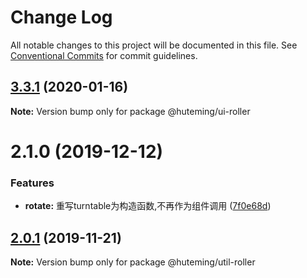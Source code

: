 # Change Log

All notable changes to this project will be documented in this file.
See [Conventional Commits](https://conventionalcommits.org) for commit guidelines.

## [3.3.1](https://github.com/huteming/huteming-ui/compare/v3.3.0...v3.3.1) (2020-01-16)

**Note:** Version bump only for package @huteming/ui-roller





# 2.1.0 (2019-12-12)


### Features

* **rotate:** 重写turntable为构造函数,不再作为组件调用 ([7f0e68d](https://github.com/huteming/huteming-ui/commit/7f0e68d8da696bbd8fce3d682d2b03141ddfe6b3))





## [2.0.1](https://github.com/huteming/huteming-ui/compare/@huteming/util-roller@2.0.0...@huteming/util-roller@2.0.1) (2019-11-21)

**Note:** Version bump only for package @huteming/util-roller
